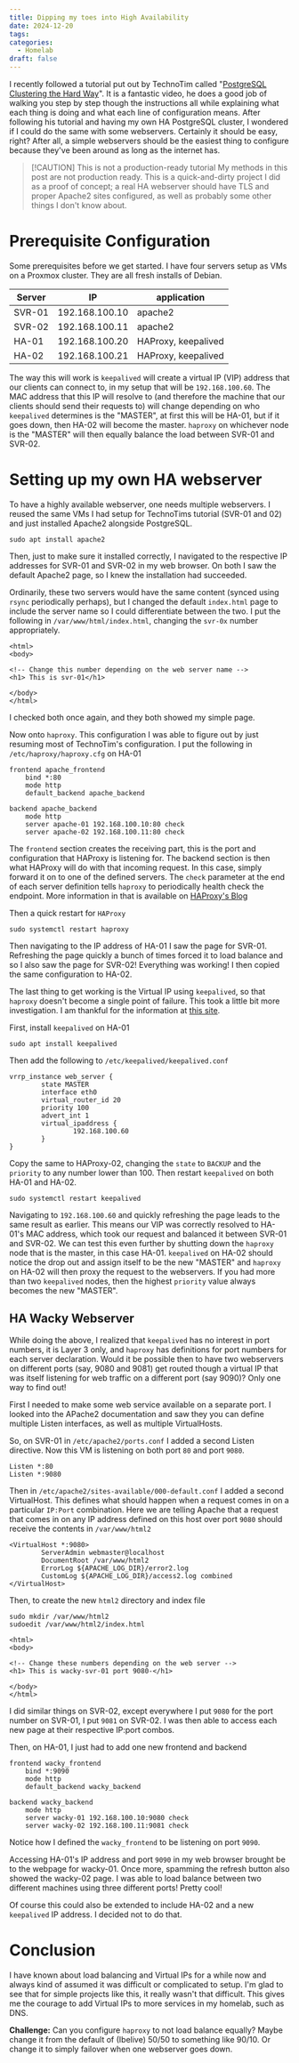 ```yaml
---
title: Dipping my toes into High Availability
date: 2024-12-20
tags: 
categories:
  - Homelab
draft: false
---
```

I recently followed a tutorial put out by TechnoTim called "[PostgreSQL Clustering the Hard Way](https://www.youtube.com/watch?v=RHwglGf_z40&t=2457s&pp=ygUJdGVjaG5vdGlt)". It is a fantastic video, he does a good job of walking you step by step though the instructions all while explaining what each thing is doing and what each line of configuration means. After following his tutorial and having my own HA PostgreSQL cluster, I wondered if I could do the same with some webservers. Certainly it should be easy, right? After all, a simple webservers should be the easiest thing to configure because they've been around as long as the internet has.

>[!CAUTION] This is not a production-ready tutorial
>My methods in this post are not production ready. This is a quick-and-dirty project I did as a proof of concept; a real HA webserver should have TLS and proper Apache2 sites configured, as well as probably some other things I don't know about.
# Prerequisite Configuration

Some prerequisites before we get started. I have four servers setup as VMs on a Proxmox cluster. They are all fresh installs of Debian.

| Server | IP             | application         |
| ------ | -------------- | ------------------- |
| SVR-01 | 192.168.100.10 | apache2             |
| SVR-02 | 192.168.100.11 | apache2             |
| HA-01  | 192.168.100.20 | HAProxy, keepalived |
| HA-02  | 192.168.100.21 | HAProxy, keepalived |

The way this will work is `keepalived` will create a virtual IP (VIP) address that our clients can connect to, in my setup that will be `192.168.100.60`. The MAC address that this IP will resolve to (and therefore the machine that our clients should send their requests to) will change depending on who `keepalived` determines is the "MASTER", at first this will be HA-01, but if it goes down, then HA-02 will become the master. `haproxy` on whichever node is the "MASTER" will then equally balance the load between SVR-01 and SVR-02. 
# Setting up my own HA webserver

To have a highly available webserver, one needs multiple webservers. I reused the same VMs I had setup for TechnoTims tutorial (SVR-01 and 02) and just installed Apache2 alongside PostgreSQL.

```
sudo apt install apache2
```

Then, just to make sure it installed correctly, I navigated to the respective IP addresses for SVR-01 and SVR-02 in my web browser. On both I saw the default Apache2 page, so I knew the installation had succeeded. 

Ordinarily, these two servers would have the same content (synced using `rsync` periodically perhaps), but I changed the default `index.html` page to include the server name so I could differentiate between the two. I put the following in `/var/www/html/index.html`, changing the `svr-0x` number appropriately.

```
<html>
<body>

<!-- Change this number depending on the web server name -->
<h1> This is svr-01</h1>

</body>
</html>
```

I checked both once again, and they both showed my simple page. 

Now onto `haproxy`. This configuration I was able to figure out by just resuming most of TechnoTim's configuration. I put the following in `/etc/haproxy/haproxy.cfg` on HA-01

``` 
frontend apache_frontend
    bind *:80
    mode http
    default_backend apache_backend

backend apache_backend
    mode http
    server apache-01 192.168.100.10:80 check
    server apache-02 192.168.100.11:80 check
```

The `frontend` section creates the receiving part, this is the port and configuration that HAProxy is listening for. The backend section is then what HAProxy will do with that incoming request. In this case, simply forward it on to one of the defined servers. The `check` parameter at the end of each server definition tells `haproxy` to periodically health check the endpoint. More information in that is available on [HAProxy's Blog](https://www.haproxy.com/blog/how-to-enable-health-checks-in-haproxy#active-health-checks)

Then a quick restart for `HAProxy`

```
sudo systemctl restart haproxy
```

Then navigating to the IP address of HA-01 I saw the page for SVR-01. Refreshing the page quickly a bunch of times forced it to load balance and so I also saw the page for SVR-02! Everything was working! I then copied the same configuration to HA-02.

The last thing to get working is the Virtual IP using `keepalived`, so that `haproxy` doesn't become a single point of failure. This took a little bit more investigation. I am thankful for the information at [this site](https://packetpushers.net/blog/vrrp-linux-using-keepalived-2/).

First, install `keepalived` on HA-01

```
sudo apt install keepalived
```

Then add the following to `/etc/keepalived/keepalived.conf`

```
vrrp_instance web_server {
        state MASTER
        interface eth0
        virtual_router_id 20
        priority 100
        advert_int 1
        virtual_ipaddress {
                192.168.100.60
        }
}
```

Copy the same to HAProxy-02, changing the `state` to `BACKUP` and the `priority` to any number lower than 100. Then restart `keepalived` on both HA-01 and HA-02.

```
sudo systemctl restart keepalived
```

Navigating to `192.168.100.60` and quickly refreshing the page leads to the same result as earlier. 
This means our VIP was correctly resolved to HA-01's MAC address, which took our request and balanced it between SVR-01 and SVR-02. We can test this even further by shutting down the `haproxy` node that is the master, in this case HA-01. `keepalived` on HA-02 should notice the drop out and assign itself to be the new "MASTER" and `haproxy` on HA-02 will then proxy the request to the webservers. If you had more than two `keepalived` nodes, then the highest `priority` value always becomes the new "MASTER". 

## HA Wacky Webserver
While doing the above, I realized that `keepalived` has no interest in port numbers, it is Layer 3 only, and `haproxy` has definitions for port numbers for each server declaration. Would it be possible then to have two webservers on different ports (say, 9080 and 9081) get routed though a virtual IP that was itself listening for web traffic on a different port (say 9090)? Only one way to find out!

First I needed to make some web service available on a separate port. I looked into the APache2 documentation and saw they you can define multiple Listen interfaces, as well as multiple VirtualHosts. 

So, on SVR-01 in `/etc/apache2/ports.conf` I added a second Listen directive. Now this VM is listening on both port `80` and port `9080`.

```
Listen *:80
Listen *:9080
```

Then in `/etc/apache2/sites-available/000-default.conf` I added a second VirtualHost. This defines what should happen when a request comes in on a particular `IP:Port` combination. Here we are telling Apache that a request that comes in on any IP address defined on this host over port `9080` should receive the contents in `/var/www/html2`

```
<VirtualHost *:9080>
        ServerAdmin webmaster@localhost
        DocumentRoot /var/www/html2
        ErrorLog ${APACHE_LOG_DIR}/error2.log
        CustomLog ${APACHE_LOG_DIR}/access2.log combined
</VirtualHost>
```

Then, to create the new `html2` directory and index file

```
sudo mkdir /var/www/html2
sudoedit /var/www/html2/index.html
```

```
<html>
<body>

<!-- Change these numbers depending on the web server -->
<h1> This is wacky-svr-01 port 9080-</h1>

</body>
</html>
```

I did similar things on SVR-02, except everywhere I put `9080` for the port number on SVR-01, I put `9081` on SVR-02. I was then able to access each new page at their respective IP:port combos.

Then, on HA-01, I just had to add one new frontend and backend

```
frontend wacky_frontend
    bind *:9090
    mode http
    default_backend wacky_backend

backend wacky_backend
    mode http
    server wacky-01 192.168.100.10:9080 check
    server wacky-02 192.168.100.11:9081 check
```

Notice how I defined the `wacky_frontend` to be listening on port `9090`. 

Accessing HA-01's IP address and port `9090` in my web browser brought be to the webpage for wacky-01. Once more, spamming the refresh button also showed the wacky-02 page. I was able to load balance between two different machines using three different ports! Pretty cool!

Of course this could also be extended to include HA-02 and a new `keepalived` IP address. I decided not to do that.

# Conclusion
I have known about load balancing and Virtual IPs for a while now and always kind of assumed it was difficult or complicated to setup. I'm glad to see that for simple projects like this, it really wasn't that difficult. This gives me the courage to add Virtual IPs to more services in my homelab, such as DNS.

**Challenge:** Can you configure `haproxy` to not load balance equally? Maybe change it from the default of (Ibelive) 50/50 to something like 90/10. Or change it to simply failover when one webserver goes down.